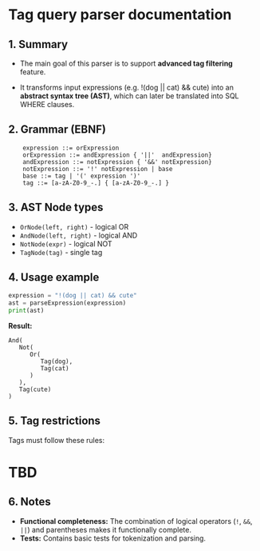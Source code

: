 # Tag query parser documentation

## 1. Summary

- The main goal of this parser is to support **advanced tag filtering** feature.

- It transforms input expressions (e.g. !(dog || cat) && cute) into an **abstract syntax tree (AST)**, which can later be translated into SQL WHERE clauses.


## 2. Grammar (EBNF)
```EBNF
    expression ::= orExpression
    orExpression ::= andExpression { '||'  andExpression}
    andExpression ::= notExpression { '&&' notExpression}
    notExpression ::= '!' notExpression | base
    base ::= tag | '(' expression ')'
    tag ::= [a-zA-Z0-9_-.] { [a-zA-Z0-9_-.] }
```

## 3. AST Node types

- `OrNode(left, right)` - logical OR
- `AndNode(left, right)` - logical AND
- `NotNode(expr)` - logical NOT
- `TagNode(tag)` - single tag

## 4. Usage example

```python
expression = "!(dog || cat) && cute"
ast = parseExpression(expression)
print(ast)
```
**Result:**
```text
And(
   Not(
      Or(
         Tag(dog),
         Tag(cat)
      )
   ),
   Tag(cute)
)
```

## 5. Tag restrictions

Tags must follow these rules:

# TBD


## 6. Notes

- **Functional completeness:** The combination of logical operators (`!`, `&&`, `||`) and parentheses makes it functionally complete.
- **Tests:** Contains basic tests for tokenization and parsing.